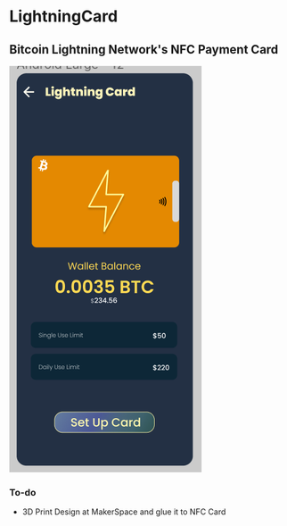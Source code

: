 # LightningCard
## Bitcoin Lightning Network's NFC Payment Card

![LightningCard Prototype](https://github.com/thanvinhbaohoang/LightningCard/blob/main/LightningCard.png)

### To-do
- 3D Print Design at MakerSpace and glue it to NFC Card
